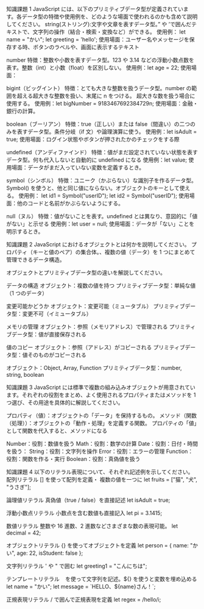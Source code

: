 知識課題 1
JavaScript には、以下のプリミティブデータ型が定義されています。各データ型の特徴や使用例を、どのような場面で使われるのかも含めて説明してください。
string(ストリング):文字や文章を表すデータ型。” や ’で囲んだテキストで、文字列の操作（結合・検索・変換など）ができる。
使用例：
let name = "かい";
let greeting = 'hello';
使用場面：ユーザー名やメッセージを保存する時、ボタンのラベルや、画面に表示するテキスト

number
特徴：整数や小数を表すデータ型。123 や 3.14 などの浮動小数点数を表す。整数（int）と小数（float）を区別しない。
使用例：let age = 22;
使用場面：

bigint（ビッグイント）
特徴：とても大きな整数を扱うデータ型。number の範囲を超える超大きな整数を扱い、末尾に n をつける。
超大きな数を扱う場合に使用する。
使用例：let bigNumber = 9183467692384729n;
使用場面：金融・銀行の計算。

boolean（ブーリアン）
特徴：true（正しい）または false（間違い）の二つのみを表すデータ型。条件分岐（if 文）や論理演算に使う。
使用例：let isAdult = true;
使用場面：ログイン状態やボタンが押されたかのチェックをする際

undefined（アンディファインド）
特徴：値がまだ設定されていない状態を表すデータ型。何も代入しないと自動的に undefined になる
使用例：let value;
使用場面：データがまだ入っていない変数を定義するとき。

symbol（シンボル）
特徴：ユニーク（かぶらない）な識別子を作るデータ型。Symbol() を使うと、他と同じ値にならない。オブジェクトのキーとして使える。
使用例：
let id1 = Symbol("userID");
let id2 = Symbol("userID");
使用場面：他のコードと名前がかぶらないようにする。

null（ヌル）
特徴：値がないことを表す。undefined とは異なり、意図的に「値がない」と示せる
使用例：let user = null;
使用場面：データが「ない」ことを明示するとき。

知識課題 2
JavaScript におけるオブジェクトとは何かを説明してください。
プロパティ（キーと値のペア）の集合体。、複数の値（データ）を 1 つにまとめて管理できるデータ構造。

オブジェクトとプリミティブデータ型の違いを解説してください。

データの構造
オブジェクト：複数の値を持つ
プリミティブデータ型：単純な値（1 つのデータ）

変更可能かどうか
オブジェクト：変更可能（ミュータブル）
プリミティブデータ型：変更不可（イミュータブル）

メモリの管理
オブジェクト：参照（メモリアドレス）で管理される
プリミティブデータ型：値が直接保存される

値のコピー
オブジェクト：参照（アドレス）がコピーされる
プリミティブデータ型：値そのものがコピーされる

オブジェクト：Object, Array, Function
プリミティブデータ型：number, string, boolean

知識課題 3
JavaScript には標準で複数の組み込みオブジェクトが用意されています。それぞれの役割をまとめ、よく使用されるプロパティまたはメソッドを 1 つ選び、その用途を具体的に解説してください。

プロパティ（値）：オブジェクトの「データ」を保持するもの。
メソッド（関数（処理））：オブジェクトの「動作・処理」を定義する関数。
プロパティの「値」として関数を代入すると、メソッドになる

Number：役割：数値を扱う
Math：役割：数学の計算
Date：役割：日付・時間を扱う：
String：役割：文字列を操作
Error：役割：エラーの管理
Function：役割：関数を作る・実行
Boolean：役割：真偽値を扱う

知識課題 4
以下のリテラル表現について、それぞれ記述例を示してください。
配列リテラル
[] を使って配列を定義・ 複数の値を一つに
let fruits = ["猫", "犬", "うさぎ"];

論理値リテラル
真偽値（true / false）を直接記述
let isAdult = true;

浮動小数点リテラル
小数点を含む数値も直接記入
let pi = 3.1415;

数値リテラル
整数や 16 進数、2 進数などさまざまな数の表現可能。
let decimal = 42;

オブジェクトリテラル
{} を使ってオブジェクトを定義
let person = {
name: "かい",
age: 22,
isStudent: false
};

文字列リテラル
' や " で囲む
let greeting1 = "こんにちは";

テンプレートリテラル
` ` を使って文字列を記述。${} を使うと変数を埋め込める
let name = "かい";
let message = `HELLO、${name}さん！`;

正規表現リテラル
/ で囲んで正規表現を定義
let regex = /hello/i;
